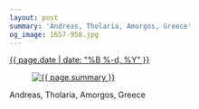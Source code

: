 ```yaml
---
layout: post
summary: 'Andreas, Tholaria, Amorgos, Greece'
og_image: 1657-958.jpg
---
```


<div class="post">
 <time>
  <a href="/1657">
   {{ page.date | date: "%B %-d, %Y" }}
  </a>
 </time>
 <a href="/1657">
  <figure data-taken="8/7/2022">
   <img alt="{{ page.summary }}" sizes="(min-width: 700px) 50vw, calc(100vw - 2rem)" src="{{ site.assets_url }}/1657-479.jpg" srcset="{{ site.assets_url }}/1657-239.jpg 239w, {{ site.assets_url }}/1657-479.jpg 479w, {{ site.assets_url }}/1657-718.jpg 718w, {{ site.assets_url }}/1657-958.jpg 958w"/>
  </figure>
 </a>
 <span>
  Andreas, Tholaria, Amorgos, Greece
 </span>
</div>
